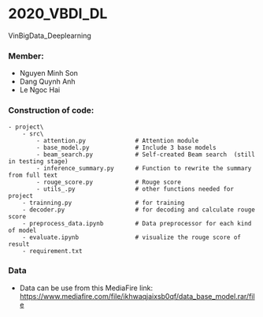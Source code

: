 # 2020_VBDI_DL
VinBigData_Deeplearning

### Member:
- Nguyen Minh Son
- Dang Quynh Anh
- Le Ngoc Hai

### Construction of code:
```
- project\
    - src\
        - attention.py              # Attention module
        - base_model.py             # Include 3 base models
        - beam_search.py            # Self-created Beam search  (still in testing stage)
        - inference_summary.py      # Function to rewrite the summary from full text
        - rouge_score.py            # Rouge score
        - utils_.py                 # other functions needed for project
    - trainning.py                  # for training
    - decoder.py                    # for decoding and calculate rouge score
    - preprocess_data.ipynb         # Data preprocessor for each kind of model
    - evaluate.ipynb                # visualize the rouge score of result
    - requirement.txt
```
### Data
- Data can be use from this MediaFire link:
https://www.mediafire.com/file/ikhwaqjaixsb0qf/data_base_model.rar/file

